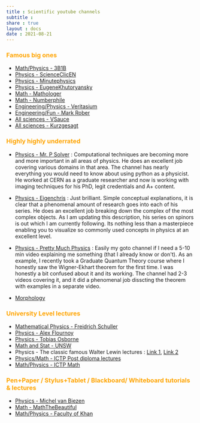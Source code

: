 ```yaml
---
title : Scientific youtube channels
subtitle :
share : true
layout : docs
date : 2021-08-21
---
```


### <span style = "color:orange"> Famous big ones </span>

- [Math/Physics - 3B1B ](https://www.youtube.com/channel/UCYO_jab_esuFRV4b17AJtAw)
- [Physics - ScienceClicEN ](https://www.youtube.com/c/ScienceClicEN)
- [Physics - Minutephysics](https://www.youtube.com/user/minutephysics)
- [Physics - EugeneKhutoryansky ](https://www.youtube.com/user/EugeneKhutoryansky)
- [Math - Mathologer ](https://www.youtube.com/c/Mathologer)
- [Math - Numberphile](https://www.youtube.com/user/numberphile)
- [Engineering/Physics - Veritasium](https://www.youtube.com/c/veritasium)
- [Engineering/Fun - Mark Rober ](https://www.youtube.com/c/MarkRober)
- [All sciences - VSauce](https://www.youtube.com/user/Vsauce)
- [All sciences - Kurzgesagt](https://www.youtube.com/c/inanutshell)

### <span style = "color:orange"> Highly highly underrated </span>
- [Physics - Mr. P Solver](https://www.youtube.com/channel/UCKaYxkHrmsQePZFpzF9b7sQ) : Computational techniques are becoming more and more important in all areas of physics. He does an excellent job covering various domains in that area. The channel has nearly everything you would need to know about using python as a physicist. He worked at CERN as a graduate researcher and now is working with imaging techniques for his PhD, legit credentials and A+ content.
- [Physics - Eigenchris](https://www.youtube.com/channel/UCN8wTUlSAroLslWyf87E2pw) : Just brilliant. Simple conceptual explanations, it is clear that a phenomenal amount of research goes into each of his series. He does an excellent job breaking down the complex of the most complex objects. As I am updating this description, his series on spinors is out which I am currently following. Its nothing less than a masterpiece enabling you to visualize so commonly used concepts in physics at an excellent level.
- [Physics - Pretty Much Physics](https://www.youtube.com/c/prettymuchphysics) : Easily my goto channel if I need a 5-10 min video explaining me something (that I already know or don't). As an example, I recently took a Graduate Quantum Theory course where I honestly saw the Wigner-Ekhart theorem for the first time. I was honestly a bit confused about it and its working. The channel had 2-3 videos covering it, and it did a phenomenal job disscting the theorem with examples in a separate video.

- [Morphology]()


### <span style = "color:orange"> University Level lectures </span>
- [Mathematical Physics - Freidrich Schuller](https://www.youtube.com/channel/UC6SaWe7xeOp31Vo8cQG1oXw)
- [Physics - Alex Flournoy](https://www.youtube.com/channel/UCHAwDVSS8oDLLln07cNdU6A)
- [Physics - Tobias Osborne](https://www.youtube.com/channel/UCpHjg_Qmzxm3xaAWRrwQPCA)
- [Math and Stat - UNSW](https://www.youtube.com/c/MathsStatsUNSW)
- Physics -  The classic famous Walter Lewin lectures : [Link 1](https://www.youtube.com/channel/UCliSRiiRVQuDfgxI_QN_Fmw), [Link 2](https://www.youtube.com/channel/UCiEHVhv0SBMpP75JbzJShqw)
- [Physics/Math - ICTP Post diploma lectures](https://www.youtube.com/channel/UCBlqfZZYQWKyr6qLAB7LINw)
- [Math/Physics - ICTP Math](https://www.youtube.com/channel/UC-akozxNLMPcMcs0qVvS1VQ)


### <span style = "color:orange"> Pen+Paper / Stylus+Tablet / Blackboard/ Whiteboard tutorials & lectures </span>
- [Physics - Michel van Biezen](https://www.youtube.com/c/MichelvanBiezen)
- [Math - MathTheBeautiful](https://www.youtube.com/c/MathTheBeautiful)
- [Math/Physics - Faculty of Khan](https://www.youtube.com/c/FacultyofKhan)
